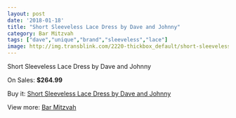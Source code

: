 ```yaml
---
layout: post
date: '2018-01-18'
title: "Short Sleeveless Lace Dress by Dave and Johnny"
category: Bar Mitzvah
tags: ["dave","unique","brand","sleeveless","lace"]
image: http://img.transblink.com/2220-thickbox_default/short-sleeveless-lace-dress-by-dave-and-johnny.jpg
---
```

Short Sleeveless Lace Dress by Dave and Johnny

On Sales: **$264.99**
<a href="https://www.transblink.com/en/bar-mitzvah/726-short-sleeveless-lace-dress-by-dave-and-johnny.html"><amp-img layout="responsive" width="600" height="600" src="//img.transblink.com/2220-thickbox_default/short-sleeveless-lace-dress-by-dave-and-johnny.jpg" alt="Short Sleeveless Lace Dress by Dave and Johnny 0" /></a>
<a href="https://www.transblink.com/en/bar-mitzvah/726-short-sleeveless-lace-dress-by-dave-and-johnny.html"><amp-img layout="responsive" width="600" height="600" src="//img.transblink.com/2222-thickbox_default/short-sleeveless-lace-dress-by-dave-and-johnny.jpg" alt="Short Sleeveless Lace Dress by Dave and Johnny 1" /></a>
<a href="https://www.transblink.com/en/bar-mitzvah/726-short-sleeveless-lace-dress-by-dave-and-johnny.html"><amp-img layout="responsive" width="600" height="600" src="//img.transblink.com/2221-thickbox_default/short-sleeveless-lace-dress-by-dave-and-johnny.jpg" alt="Short Sleeveless Lace Dress by Dave and Johnny 2" /></a>

Buy it: [Short Sleeveless Lace Dress by Dave and Johnny](https://www.transblink.com/en/bar-mitzvah/726-short-sleeveless-lace-dress-by-dave-and-johnny.html "Short Sleeveless Lace Dress by Dave and Johnny")

View more: [Bar Mitzvah](https://www.transblink.com/en/2-bar-mitzvah "Bar Mitzvah")